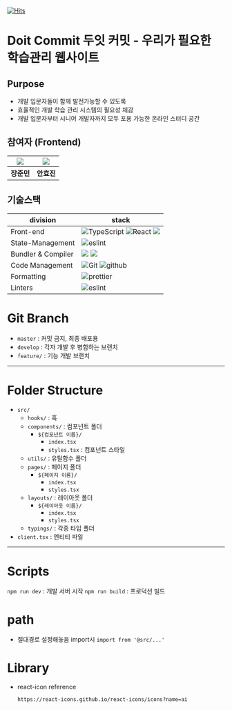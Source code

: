 [![Hits](https://hits.seeyoufarm.com/api/count/incr/badge.svg?url=https%3A%2F%2Fgithub.com%2FDo-it-Comm-it%2FDoitCommit-front&count_bg=%23A1EF67&title_bg=%23555555&icon=&icon_color=%23E7E7E7&title=hits&edge_flat=false)](https://hits.seeyoufarm.com)

# Doit Commit 두잇 커밋 - 우리가 필요한 학습관리 웹사이트

## Purpose

- 개발 입문자들이 함께 발전가능할 수 있도록
- 효율적인 개발 학습 관리 시스템의 필요성 체감
- 개발 입문자부터 시니어 개발자까지 모두 포용 가능한 온라인 스터디 공간

## 참여자 (Frontend)

| ![](https://github.com/junmin-Chang.png) | ![](https://github.com/alexrider94.png) |
| :--------------------------------------: | :-------------------------------------: |
|                **장준민**                |               **안효진**                |

## 기술스택

| division           | stack                                                                                                                                                                                                                                                                    |
| ------------------ | ------------------------------------------------------------------------------------------------------------------------------------------------------------------------------------------------------------------------------------------------------------------------ |
| Front-end          | ![TypeScript](https://img.shields.io/badge/TypeScript-blue?logo=TypeScript&colorA=gray) ![React](https://img.shields.io/badge/React-lightblue?logo=React&colorA=gray) ![](https://img.shields.io/badge/styled--components-DB7093?logo=styled-components&logoColor=white) |
| State-Management   | ![eslint](https://img.shields.io/badge/by-Recoil-blue)                                                                                                                                                                                                                   |
| Bundler & Compiler | ![](https://img.shields.io/badge/Babel-F9DC3E?style=for-the-badge&logo=babel&logoColor=white) ![](https://img.shields.io/badge/Webpack-8DD6F9?style=for-the-badge&logo=Webpack&logoColor=white)                                                                          |
| Code Management    | ![Git](https://img.shields.io/badge/Git-red?logo=Git&colorA=gray) ![github](https://img.shields.io/badge/GitHub-lightgray?logo=github&colorA=gray)                                                                                                                       |
| Formatting         | ![prettier](https://img.shields.io/badge/prettier-yellow?logo=prettier&colorA=gray)                                                                                                                                                                                      |
| Linters            | ![eslint](https://img.shields.io/badge/eslint-3A33D1?style=for-the-badge&logo=eslint&logoColor=white)                                                                                                                                                                    |

# Git Branch

- `master` : 커밋 금지, 최종 배포용
- `develop` : 각자 개발 후 병합하는 브랜치
- `feature/` : 기능 개발 브랜치

---

# Folder Structure

- `src/`
  - `hooks/` : 훅
  - `components/` : 컴포넌트 폴더
    - `${컴포넌트 이름}/`
      - `index.tsx`
      - `styles.tsx` : 컴포넌트 스타일
  - `utils/` : 유틸함수 폴더
  - `pages/` : 페이지 폴더
    - `${페이지 이름}/`
      - `index.tsx`
      - `styles.tsx`
  - `layouts/` : 레이아웃 폴더
    - `${레이아웃 이름}/`
      - `index.tsx`
      - `styles.tsx`
  - `typings/` : 각종 타입 폴더
- `client.tsx` : 엔티티 파일

---

# Scripts

`npm run dev` : 개발 서버 시작
`npm run build` : 프로덕션 빌드

# path

- 절대경로 설정해놓음 import시
  `import from '@src/...'`

# Library

- react-icon reference

  `https://react-icons.github.io/react-icons/icons?name=ai`
